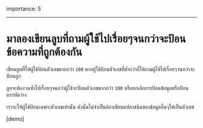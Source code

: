 importance: 5

---

# มาลองเขียนลูบที่ถามผู้ใช้ไปเรื่อยๆจนกว่าจะป้อนข้อความที่ถูกต้องกัน

เขียนลูบที่ให้ผู้ใช้ป้อนตัวเลขมากกว่า `100` หากผู้ใช้ป้อนตัวเลขที่ต่ำกว่าก็ให้ถามผู้ใช้ไปเรื่อยๆจนกว่าจะป้อนถูก

ลูบจะต้องวนซ้ำไปเรื่อยๆจนกว่าผู้ใช้จะป้อนตัวเลขมากกว่า `100` หรือยกเลิกการป้อนข้อมูลหรือป้อนบรรทัดว่าง

เราจะให้ผู้ใช้ป้อนเฉพาะตัวเลขเท่านั้น ดังนั้นไม่จำเป็นต้องเขียนแปลงชนิดของข้อมูลอื่นๆให้เป็นตัวเลข

[demo]
